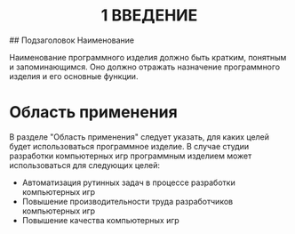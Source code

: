 <h1 style="text-align: center;">1 ВВЕДЕНИЕ</h1>
## Подзаголовок
Наименование
<style>
  h2 {
    margin-bottom: 1.5em;
  }
</style>
<p>Наименование программного изделия должно быть кратким, понятным и
запоминающимся. Оно должно отражать назначение программного изделия и
его основные функции.</p>
<html>
<head>
</head>
<body>
<h1>Область применения</h1>
</body>
</html>
<p> В разделе "Область применения" следует указать, для каких целей будет
использоваться программное изделие. В случае студии разработки
компьютерных игр программным изделием может использоваться для
следующих целей: </p>
<ul> 
  <li>Автоматизация рутинных задач в процессе разработки компьютерных игр</li>
  <li>Повышение производительности труда разработчиков компьютерных игр</li>
  <li>Повышение качества компьютерных игр</li>
</ul>
